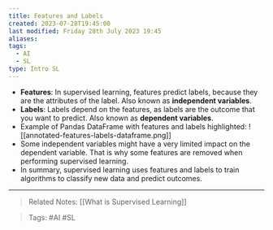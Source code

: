 ```yaml
---
title: Features and Labels
created: 2023-07-28T19:45:00
last modified: Friday 28th July 2023 19:45
aliases: 
tags:
  - AI
  - SL
type: Intro SL
---
```

- **Features**: In supervised learning, features predict labels, because they are the attributes of the label. Also known as **independent variables**.
- **Labels**: Labels depend on the features, as labels are the outcome that you want to predict. Also known as **dependent variables**.
- Example of Pandas DataFrame with features and labels highlighted:
![[annotated-features-labels-dataframe.png]]
- Some independent variables might have a very limited impact on the dependent variable. That is why some features are removed when performing supervised learning.
- In summary, supervised learning uses features and labels to train algorithms to classify new data and predict outcomes.
---
>Related Notes: [[What is Supervised Learning]]

>Tags: #AI #SL 
